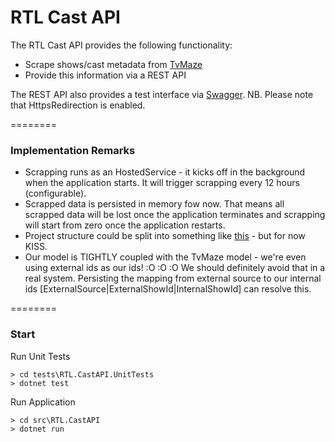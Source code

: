 RTL Cast API
=====

The RTL Cast API provides the following functionality:
- Scrape shows/cast metadata from [TvMaze](http://www.tvmaze.com/api)
- Provide this information via a REST API

The REST API also provides a test interface via [Swagger](https://swagger.io/). NB. Please note that HttpsRedirection is enabled.

========

### Implementation Remarks

- Scrapping runs as an HostedService - it kicks off in the background when the application starts. It will trigger scrapping every 12 hours (configurable).
- Scrapped data is persisted in memory fow now. That means all scrapped data will be lost once the application terminates and scrapping will start from zero once the application restarts.
- Project structure could be split into something like [this](https://github.com/ardalis/CleanArchitecture) - but for now KISS.
- Our model is TIGHTLY coupled with the TvMaze model - we're even using external ids as our ids! :O :O :O We should definitely avoid that in a real system. Persisting the mapping from external source to our internal ids [ExternalSource|ExternalShowId|InternalShowId] can resolve this.

========

### Start

Run Unit Tests
```
> cd tests\RTL.CastAPI.UnitTests
> dotnet test
```

Run Application
```
> cd src\RTL.CastAPI
> dotnet run
```

